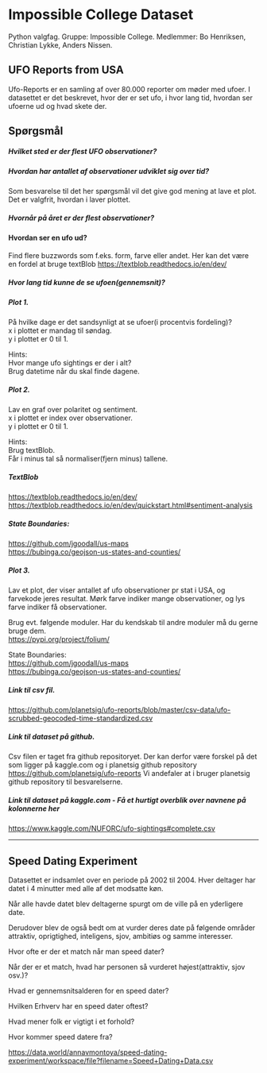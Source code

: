 # Impossible College Dataset
Python valgfag.
Gruppe: Impossible College.
Medlemmer: Bo Henriksen, Christian Lykke, Anders Nissen.


## UFO Reports from USA

Ufo-Reports er en samling af over 80.000 reporter om møder med ufoer. I datasettet er det beskrevet, hvor der er set ufo, i hvor lang tid, hvordan ser ufoerne ud og hvad skete der.  

## Spørgsmål

##### Hvilket sted er der flest UFO observationer?  

##### Hvordan har antallet af observationer udviklet sig over tid?  
Som besvarelse til det her spørgsmål vil det give god mening at lave et plot. Det er valgfrit, hvordan i laver plottet.  

##### Hvornår på året er der flest observationer?  

#### Hvordan ser en ufo ud?  
Find flere buzzwords som f.eks. form, farve eller andet. Her kan det være en fordel at bruge textBlob https://textblob.readthedocs.io/en/dev/  

##### Hvor lang tid kunne de se ufoen(gennemsnit)?

##### Plot 1.  
På hvilke dage er det sandsynligt at se ufoer(i procentvis fordeling)?  
x i plottet er mandag til søndag.  
y i plottet er 0 til 1.  

Hints:  
Hvor mange ufo sightings er der i alt?  
Brug datetime når du skal finde dagene.  

##### Plot 2.  
Lav en graf over polaritet og sentiment.  
x i plottet er index over observationer.  
y i plottet er 0 til 1.  

Hints:  
Brug textBlob.  
Får i minus tal så normaliser(fjern minus) tallene.  

##### TextBlob  
https://textblob.readthedocs.io/en/dev/  
https://textblob.readthedocs.io/en/dev/quickstart.html#sentiment-analysis  

##### State Boundaries:  
https://github.com/jgoodall/us-maps  
https://bubinga.co/geojson-us-states-and-counties/  

##### Plot 3.  
Lav et plot, der viser antallet af ufo observationer pr stat i USA, og farvekode jeres resultat. Mørk farve indiker mange observationer, og lys farve indiker få observationer.  

Brug evt. følgende moduler. Har du kendskab til andre moduler må du gerne bruge dem.    
https://pypi.org/project/folium/  

State Boundaries:  
https://github.com/jgoodall/us-maps  
https://bubinga.co/geojson-us-states-and-counties/  


##### Link til csv fil.  
https://github.com/planetsig/ufo-reports/blob/master/csv-data/ufo-scrubbed-geocoded-time-standardized.csv

##### Link til dataset på github. 
Csv filen er taget fra github repositoryet. Der kan derfor være forskel på det som ligger på kaggle.com og i planetsig github repository https://github.com/planetsig/ufo-reports Vi andefaler at i bruger planetsig github repository til besvarelserne.  

##### Link til dataset på kaggle.com - Få et hurtigt overblik over navnene på kolonnerne her  
https://www.kaggle.com/NUFORC/ufo-sightings#complete.csv 

---

## Speed Dating Experiment

Datasettet er indsamlet over en periode på 2002 til 2004. Hver deltager har datet i 4 minutter med alle af det modsatte køn. 

Når alle havde datet blev deltagerne spurgt om de ville på en yderligere date. 

Derudover blev de også bedt om at vurder deres date på følgende områder attraktiv, oprigtighed, inteligens, sjov, ambitiøs og samme interesser.

Hvor ofte er der et match når man speed dater?

Når der er et match, hvad har personen så vurderet højest(attraktiv, sjov osv.)?

Hvad er gennemsnitsalderen for en speed dater?

Hvilken Erhverv har en speed dater oftest?

Hvad mener folk er vigtigt i et forhold?

Hvor kommer speed datere fra?

https://data.world/annavmontoya/speed-dating-experiment/workspace/file?filename=Speed+Dating+Data.csv
